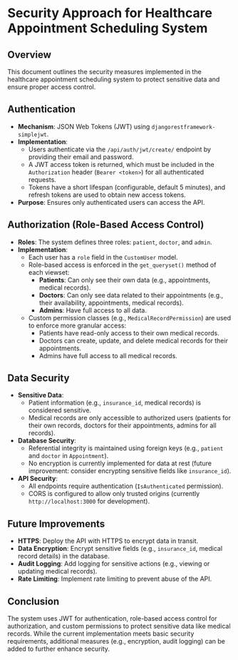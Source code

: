 # Security Approach for Healthcare Appointment Scheduling System

## Overview
This document outlines the security measures implemented in the healthcare appointment scheduling system to protect sensitive data and ensure proper access control.

## Authentication
- **Mechanism**: JSON Web Tokens (JWT) using `djangorestframework-simplejwt`.
- **Implementation**:
  - Users authenticate via the `/api/auth/jwt/create/` endpoint by providing their email and password.
  - A JWT access token is returned, which must be included in the `Authorization` header (`Bearer <token>`) for all authenticated requests.
  - Tokens have a short lifespan (configurable, default 5 minutes), and refresh tokens are used to obtain new access tokens.
- **Purpose**: Ensures only authenticated users can access the API.

## Authorization (Role-Based Access Control)
- **Roles**: The system defines three roles: `patient`, `doctor`, and `admin`.
- **Implementation**:
  - Each user has a `role` field in the `CustomUser` model.
  - Role-based access is enforced in the `get_queryset()` method of each viewset:
    - **Patients**: Can only see their own data (e.g., appointments, medical records).
    - **Doctors**: Can only see data related to their appointments (e.g., their availability, appointments, medical records).
    - **Admins**: Have full access to all data.
  - Custom permission classes (e.g., `MedicalRecordPermission`) are used to enforce more granular access:
    - Patients have read-only access to their own medical records.
    - Doctors can create, update, and delete medical records for their appointments.
    - Admins have full access to all medical records.

## Data Security
- **Sensitive Data**:
  - Patient information (e.g., `insurance_id`, medical records) is considered sensitive.
  - Medical records are only accessible to authorized users (patients for their own records, doctors for their appointments, admins for all records).
- **Database Security**:
  - Referential integrity is maintained using foreign keys (e.g., `patient` and `doctor` in `Appointment`).
  - No encryption is currently implemented for data at rest (future improvement: consider encrypting sensitive fields like `insurance_id`).
- **API Security**:
  - All endpoints require authentication (`IsAuthenticated` permission).
  - CORS is configured to allow only trusted origins (currently `http://localhost:3000` for development).

## Future Improvements
- **HTTPS**: Deploy the API with HTTPS to encrypt data in transit.
- **Data Encryption**: Encrypt sensitive fields (e.g., `insurance_id`, medical record details) in the database.
- **Audit Logging**: Add logging for sensitive actions (e.g., viewing or updating medical records).
- **Rate Limiting**: Implement rate limiting to prevent abuse of the API.

## Conclusion
The system uses JWT for authentication, role-based access control for authorization, and custom permissions to protect sensitive data like medical records. While the current implementation meets basic security requirements, additional measures (e.g., encryption, audit logging) can be added to further enhance security.
